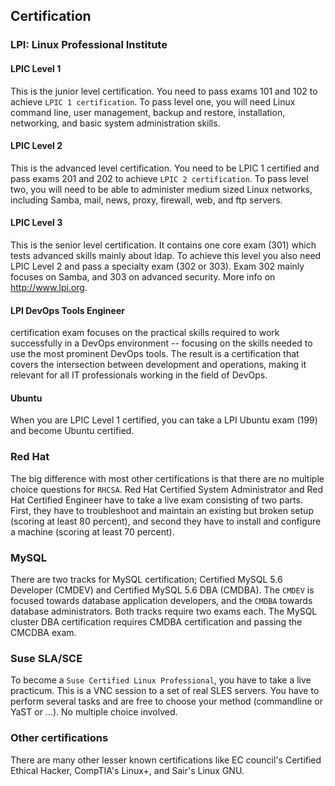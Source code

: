## Certification

### LPI: Linux Professional Institute

#### LPIC Level 1

This is the junior level certification. You need to pass exams 101 and
102 to achieve `LPIC 1 certification`. To pass level one,
you will need Linux command line, user management, backup and restore,
installation, networking, and basic system administration skills.

#### LPIC Level 2

This is the advanced level certification. You need to be LPIC 1
certified and pass exams 201 and 202 to achieve
`LPIC 2 certification`. To pass level two, you will need
to be able to administer medium sized Linux networks, including Samba,
mail, news, proxy, firewall, web, and ftp servers.

#### LPIC Level 3

This is the senior level certification. It contains one core exam (301)
which tests advanced skills mainly about ldap. To achieve this level you
also need LPIC Level 2 and pass a specialty exam (302 or 303). Exam 302
mainly focuses on Samba, and 303 on advanced security. More info on
http://www.lpi.org.

#### LPI DevOps Tools Engineer

certification exam focuses on the practical skills required to work
successfully in a DevOps environment \-- focusing on the skills needed
to use the most prominent DevOps tools. The result is a certification
that covers the intersection between development and operations, making
it relevant for all IT professionals working in the field of DevOps.

#### Ubuntu

When you are LPIC Level 1 certified, you can take a LPI Ubuntu exam
(199) and become Ubuntu certified.

### Red Hat

The big difference with most other certifications is that there are no
multiple choice questions for `RHCSA`. Red Hat Certified
System Administrator and Red Hat Certified Engineer have to take a live
exam consisting of two parts. First, they have to troubleshoot and
maintain an existing but broken setup (scoring at least 80 percent), and
second they have to install and configure a machine (scoring at least 70
percent).

### MySQL

There are two tracks for MySQL certification; Certified MySQL 5.6
Developer (CMDEV) and Certified MySQL 5.6 DBA (CMDBA). The
`CMDEV` is focused towards database application
developers, and the `CMDBA` towards database
administrators. Both tracks require two exams each. The MySQL cluster
DBA certification requires CMDBA certification and passing the CMCDBA
exam.

### Suse SLA/SCE

To become a `Suse Certified Linux Professional`, you have
to take a live practicum. This is a VNC session to a set of real SLES
servers. You have to perform several tasks and are free to choose your
method (commandline or YaST or \...). No multiple choice involved.

### Other certifications

There are many other lesser known certifications like EC council\'s
Certified Ethical Hacker, CompTIA\'s Linux+, and Sair\'s Linux GNU.
